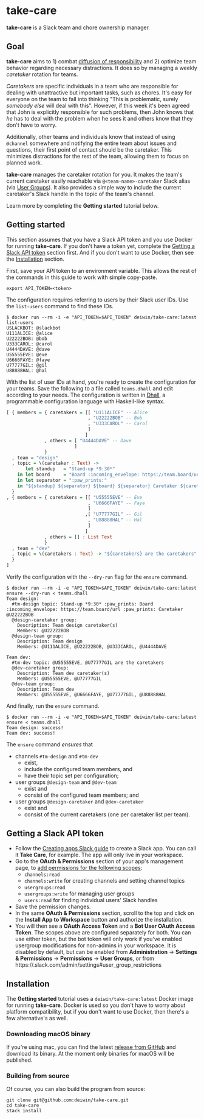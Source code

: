 # take-care

**take-care** is a Slack team and chore ownership manager.

## Goal

**take-care** aims to 1) combat [diffusion of responsibility][1] and 2)
optimize team behavior regarding necessary distractions. It does so by managing
a weekly _caretaker_ rotation for teams.

_Caretakers_ are specific individuals in a team who are responsible for dealing
with unattractive but important tasks, such as chores. It's easy for everyone
on the team to fall into thinking "This is problematic, surely _somebody else_
will deal with this". However, if this week it's been agreed that John is
explicitly responsible for such problems, then John knows that _he_ has to deal
with the problem when he sees it and others know that they don't have to worry.

Additionally, other teams and individuals know that instead of using `@channel`
somewhere and notifying the entire team about issues and questions, their first
point of contact should be the caretaker. This minimizes distractions for the
rest of the team, allowing them to focus on planned work.

**take-care** manages the caretaker rotation for you. It makes the team's
current caretaker easily reachable via `@<team-name>-caretaker` Slack alias
(via [User Groups][2]). It also provides a simple way to include the current
caretaker's Slack handle in the topic of the team's channel.

Learn more by completing the **Getting started** tutorial below.

## Getting started

This section assumes that you have a Slack API token and you use Docker for
running **take-care**. If you don't have a token yet, complete the [Getting
a Slack API token](#getting-a-slack-api-token) section first. And if you don't
want to use Docker, then see the [Installation](#installation) section.

First, save your API token to an environment variable. This allows the rest of
the commands in this guide to work with simple copy-paste.

```
export API_TOKEN=<token>
```

The configuration requires referring to users by their Slack user IDs. Use the
`list-users` command to find these IDs.

```
$ docker run --rm -i -e "API_TOKEN=$API_TOKEN" deiwin/take-care:latest list-users
USLACKBOT: @slackbot
U111ALICE: @alice
U22222BOB: @bob
U333CAROL: @carol
U4444DAVE: @dave
U55555EVE: @eve
U6666FAYE: @faye
U77777GIL: @gil
U88888HAL: @hal
```

With the list of user IDs at hand, you're ready to create the configuration for
your teams. Save the following to a file called `teams.dhall` and edit
according to your needs. The configuration is written in [Dhall][3],
a programmable configuration language with Haskell-like syntax.

```haskell
[ { members = { caretakers = [[ "U111ALICE" -- Alice
                              , "U22222BOB" -- Bob
                              , "U333CAROL" -- Carol
                              ]
                             ]
              , others = [ "U4444DAVE" -- Dave
                         ]
              }
  , team = "design"
  , topic = \(caretaker : Text) ->
       let standup   = "Stand-up *9:30*"
    in let board     = "Board :incoming_envelope: https://team.board/url"
    in let separator = ":paw_prints:"
    in "${standup} ${separator} ${board} ${separator} Caretaker ${caretaker}"
  }
, { members = { caretakers = [[ "U55555EVE" -- Eve
                              , "U6666FAYE" -- Faye
                              ]
                             ,[ "U77777GIL" -- Gil
                              , "U88888HAL" -- Hal
                              ]
                             ]
              , others = [] : List Text
              }
  , team = "dev"
  , topic = \(caretakers : Text) -> "${caretakers} are the caretakers"
  }
]
```

Verify the configuration with the `--dry-run` flag for the `ensure`
command.

```dryRunExample
$ docker run --rm -i -e "API_TOKEN=$API_TOKEN" deiwin/take-care:latest ensure --dry-run < teams.dhall
Team design:
  #tm-design topic: Stand-up *9:30* :paw_prints: Board :incoming_envelope: https://team.board/url :paw_prints: Caretaker @U22222BOB
  @design-caretaker group:
    Description: Team design caretaker(s)
    Members: @U22222BOB
  @design-team group:
    Description: Team design
    Members: @U111ALICE, @U22222BOB, @U333CAROL, @U4444DAVE

Team dev:
  #tm-dev topic: @U55555EVE, @U77777GIL are the caretakers
  @dev-caretaker group:
    Description: Team dev caretaker(s)
    Members: @U55555EVE, @U77777GIL
  @dev-team group:
    Description: Team dev
    Members: @U55555EVE, @U6666FAYE, @U77777GIL, @U88888HAL
```

And finally, run the `ensure` command.

```
$ docker run --rm -i -e "API_TOKEN=$API_TOKEN" deiwin/take-care:latest ensure < teams.dhall
Team design: success!
Team dev: success!
```

The `ensure` command _ensures_ that

- channels `#tm-design` and `#tm-dev`
  - exist,
  - include the configured team members, and
  - have their topic set per configuration;
- user groups `@design-team` and `@dev-team`
  - exist and
  - consist of the configured team members; and
- user groups `@design-caretaker` and `@dev-caretaker`
  - exist and
  - consist of the current caretakers (one per caretaker list per team).

## Getting a Slack API token

- Follow the [Creating apps Slack guide][4] to create a Slack app. You can call
  it **Take Care**, for example. The app will only live in your workspace.
- Go to the **OAuth & Permissions** section of your app's management page, to
  [add permissions for the following scopes][5]:
  - `channels:read`
  - `channels:write` for creating channels and setting channel topics
  - `usergroups:read`
  - `usergroups:write` for managing user groups
  - `users:read` for finding individual users' Slack handles
- Save the permission changes.
- In the same **OAuth & Permissions** section, scroll to the top and click on
  the **Install App to Workspace** button and authorize the installation.
- You will then see a **OAuth Access Token** and a **Bot User OAuth Access
  Token**. The scopes above are configured separately for both. You can use
  either token, but the bot token will only work if you've enabled
  usergroup modifications for non-admins in your workspace. It is disabled
  by default, but can be enabled from **Administration** -> **Settings
  & Permissions** -> **Permissions** -> **User Groups**, or from
  https://<your-domain>.slack.com/admin/settings#user_group_restrictions

## Installation

The **Getting started** tutorial uses a `deiwin/take-care:latest` Docker image
for running **take-care**. Docker is used so you don't have to worry about
platform compatibility, but if you don't want to use Docker, then there's a few
alternative's as well.

### Downloading macOS binary

If you're using mac, you can find the latest [release from GitHub][6] and
download its binary. At the moment only binaries for macOS will be published.

### Building from source

Of course, you can also build the program from source:

```
git clone git@github.com:deiwin/take-care.git
cd take-care
stack install
```

[1]: https://en.wikipedia.org/wiki/Diffusion_of_responsibility
[2]: https://get.slack.help/hc/en-us/articles/212906697-User-Groups
[3]: https://github.com/dhall-lang/dhall-lang
[4]: https://api.slack.com/slack-apps#creating_apps
[5]: https://api.slack.com/slack-apps#oauth__amp__permissions
[6]: https://github.com/deiwin/take-care/releases
